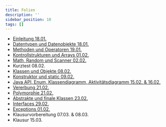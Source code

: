 ```yaml
---
title: Folien
description: ''
sidebar_position: 10
tags: []
---
```


- [Einleitung 18.01.](/slides/steffen/intro)
- [Datentypen und Datenobjekte 18.01.](/slides/steffen/datatypes-and-dataobjects)
- [Methoden und Operatoren 19.01.](/slides/steffen/methods-and-operators)
- [Kontrollstrukturen und Arrays 01.02.](/slides/steffen/if-and-switch)
- [Math, Random und Scanner 02.02.](/slides/steffen/math-random-scanner)
- Kurztest 08.02.
- [Klassen und Objekte 08.02.](/slides/steffen/classes-and-objects)
- [Konstruktor und static 09.02.](/slides/steffen/constructor-and-static)
- [Java API, Enum, Klassendiagramm, Aktivitätsdiagramm 15.02. & 16.02.](/slides/steffen/class-diagram-java-api-enum)
- [Vererbung 21.02.](/slides/steffen/inheritance)
- [Polymorphie 21.02.](/slides/steffen/polymorphy)
- [Abstrakte und finale Klassen 23.02.](/slides/steffen/abstract-and-final)
- [Interfaces 29.02.](/slides/steffen/interfaces)
- [Exceptions 01.02.](/slides/steffen/exceptions)
- Klausurvorbereitung 07.03. & 08.03.
- Klausur 15.03.
